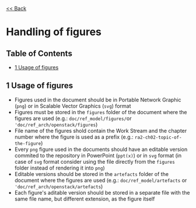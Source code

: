 [<< Back](https://cntt-n.github.io/CNTT/)
# Handling of figures

## Table of Contents

* [1 Usage of figures](#1)

<a name="1"></a>
## 1 Usage of figures

- Figures used in the document should be in Portable Network Graphic (`png`) or in Scalable Vector Graphics (`svg`) format
- Figures must be stored in the `figures` folder of the document where the figures are used (e.g.: `doc/ref_model/figures/`or `'doc/ref_arch/openstack/figures`)
- File name of the figures shold contain the Work Stream and the chapter number where the figure is used as a prefix (e.g.: `ra2-ch02-topic-of-the-figure`)
- Every `png` figure used in the documents should have an editable version commited to the repository in PowerPoint (`ppt(x)`) or in `svg` format (in case of `svg` format consider using the file directly from the `figures` folder instead of rendering it into `png`)
- Editable versions should be stored in the `artefacts` folder of the document where the figures are used (e.g.: `doc/ref_model/artefacts` or `'doc/ref_arch/openstack/artefacts`)
- Each figure's aditable version should be stored in a separate file with the same file name, but different extension, as the figure itself